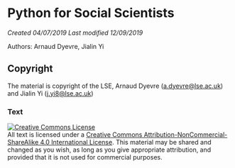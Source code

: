 # Python for Social Scientists

*Created 04/07/2019*
*Last modified 12/09/2019*

Authors: Arnaud Dyevre, Jialin Yi


## Copyright

The material is copyright of the LSE, Arnaud Dyevre (a.dyevre@lse.ac.uk) and Jialin Yi (j.yi8@lse.ac.uk)

### Text

<a rel="license" href="http://creativecommons.org/licenses/by-nc-sa/4.0/"><img alt="Creative Commons License" style="border-width:0" src="https://i.creativecommons.org/l/by-nc-sa/4.0/88x31.png" /></a><br />All text is licensed under a <a rel="license" href="http://creativecommons.org/licenses/by-nc-sa/4.0/">Creative Commons Attribution-NonCommercial-ShareAlike 4.0 International License</a>. This material may be shared and changed as you wish, as long as you give appropriate attribution, and provided that it is not used for commercial purposes.
